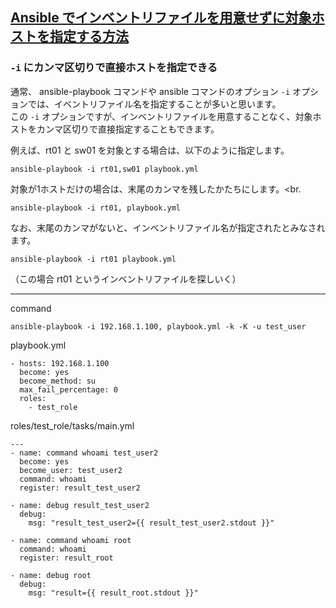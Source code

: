 ## [Ansible でインベントリファイルを用意せずに対象ホストを指定する方法](https://tekunabe.hatenablog.jp/entry/2018/06/11/ansible_inventory_list)

### `-i` にカンマ区切りで直接ホストを指定できる
通常、 ansible-playbook コマンドや ansible コマンドのオプション `-i` オプションでは、イベントリファイル名を指定することが多いと思います。<br>
この `-i` オプションですが、インベントリファイルを用意することなく、対象ホストをカンマ区切りで直接指定することもできます。<br>

例えば、rt01 と sw01 を対象とする場合は、以下のように指定します。<br>
```
ansible-playbook -i rt01,sw01 playbook.yml
```

対象が1ホストだけの場合は、末尾のカンマを残したかたちにします。<br.
```
ansible-playbook -i rt01, playbook.yml
```

なお、末尾のカンマがないと、インベントリファイル名が指定されたとみなされます。<br>
```
ansible-playbook -i rt01 playbook.yml
```
（この場合 rt01 というインベントリファイルを探しいく）<br>


---

command<br>
```
ansible-playbook -i 192.168.1.100, playbook.yml -k -K -u test_user
```

playbook.yml<br>
```
- hosts: 192.168.1.100
  become: yes
  become_method: su
  max_fail_percentage: 0
  roles:
    - test_role
```

roles/test_role/tasks/main.yml<br>
```
---
- name: command whoami test_user2
  become: yes
  become_user: test_user2
  command: whoami
  register: result_test_user2

- name: debug result_test_user2
  debug:
    msg: "result_test_user2={{ result_test_user2.stdout }}"

- name: command whoami root
  command: whoami
  register: result_root

- name: debug root
  debug:
    msg: "result={{ result_root.stdout }}"
```
